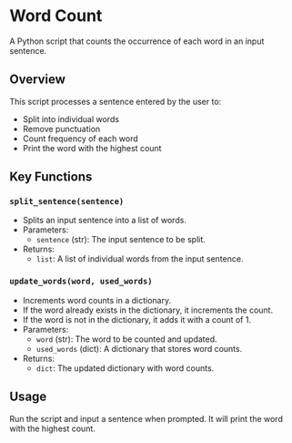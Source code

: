 # Word Count
A Python script that counts the occurrence of each word in an input sentence.

## Overview
This script processes a sentence entered by the user to:

- Split into individual words
- Remove punctuation
- Count frequency of each word
- Print the word with the highest count

## Key Functions

### `split_sentence(sentence)`
- Splits an input sentence into a list of words.
- Parameters:
  - `sentence` (str): The input sentence to be split.
- Returns:
  - `list`: A list of individual words from the input sentence.

### `update_words(word, used_words)`
- Increments word counts in a dictionary.
- If the word already exists in the dictionary, it increments the count.
- If the word is not in the dictionary, it adds it with a count of 1.
- Parameters:
  - `word` (str): The word to be counted and updated.
  - `used_words` (dict): A dictionary that stores word counts.
- Returns:
  - `dict`: The updated dictionary with word counts. 

## Usage
Run the script and input a sentence when prompted.
It will print the word with the highest count.
